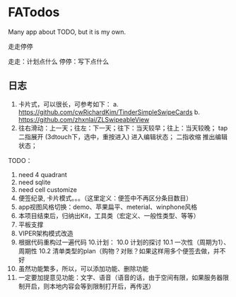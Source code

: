 # FATodos
Many app about TODO, but it is my own.

走走停停

走走：计划点什么
停停：写下点什么

## 日志

1. 卡片式，可以很长，可参考如下：
    a. https://github.com/cwRichardKim/TinderSimpleSwipeCards
    b. https://github.com/zhxnlai/ZLSwipeableView
2. 往右滑动：上一天；往左：下一天；往下：当天较早；往上：当天较晚；
    tap
    二指展开
    (3dtouch下，选中，重按进入)
        进入编辑状态；
    二指收缩
        推出编辑状态；


TODO：
1. need 4 quadrant
2. need sqlite
3. need cell customize
4. 便签纪录, 卡片模式。。。（这里定义：便签中不再区分条目数目）
5. app视图风格切换：demo、苹果扁平、meterial、winphone风格
6. 本项目结束后，归纳出Kit，工具类（宏定义、一般性类型、等等）
7. 平板支撑
8. VIPER架构模式改造
9. 根据代码重构过一遍代码
10.计划：
10.0 计划的探讨
10.1 一次性（周期为1）、周期性
10.2 清单类型的plan（购物？对账？如果这样用多个便签去做，并不好
11. 虽然功能繁多，所以，可以添加功能、删除功能
12. 一定要加提意见功能：文字、语音（语音的话，由于空间有限，如果服务器限制开启，则本地内容会等到限制打开后，再传送）